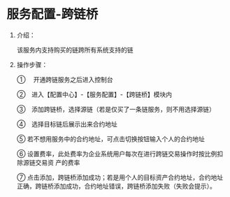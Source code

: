 # 服务配置-跨链桥
1. 介绍： 

    该服务内支持购买的链跨所有系统支持的链
    
2. 操作步骤：  

   ①　 开通跨链服务之后进入控制台

   ②　进入【配置中心】-【服务配置】-【跨链桥】模块内

   ③　添加跨链桥，选择源链（若是仅买了一条链服务，则不用选择源链）

   ④　选择目标链后展示出来合约地址

   ⑤   若不想用服务中的合约地址，可点击切换按钮输入个人的合约地址

   ⑥   设置费率，此处费率为企业系统用户每次在进行跨链交易操作时按比例扣除源链交易资   产的费率
   
   ⑦   点击添加，跨链桥添加成功；若是用个人的目标资产合约地址，合约地址正确，跨链桥添加成功，合约地址错误，跨链桥添加失败（失败会提示）。

